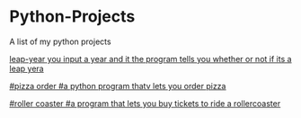 # Python-Projects
A list of my python projects 

<u>leap-year<u>
you input a year and it the program tells you whether or not if its a leap yera 

#pizza order 
#a python program thatv lets you order pizza
 
 #roller coaster
 #a program that lets you buy tickets to ride a rollercoaster 
